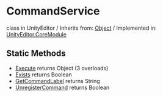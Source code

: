 # CommandService
class in UnityEditor
 / Inherits from: <a href="https://docs.unity3d.com/6000.2/Documentation/ScriptReference/Object.html">Object</a> / Implemented in: <a href="https://docs.unity3d.com/6000.2/Documentation/ScriptReference/UnityEditor.CoreModule.html">UnityEditor.CoreModule</a>

## Static Methods
- <a href="https://docs.unity3d.com/6000.2/Documentation/ScriptReference/CommandService.Execute.html">Execute</a> returns Object (3 overloads)
- <a href="https://docs.unity3d.com/6000.2/Documentation/ScriptReference/CommandService.Exists.html">Exists</a> returns Boolean
- <a href="https://docs.unity3d.com/6000.2/Documentation/ScriptReference/CommandService.GetCommandLabel.html">GetCommandLabel</a> returns String
- <a href="https://docs.unity3d.com/6000.2/Documentation/ScriptReference/CommandService.UnregisterCommand.html">UnregisterCommand</a> returns Boolean
